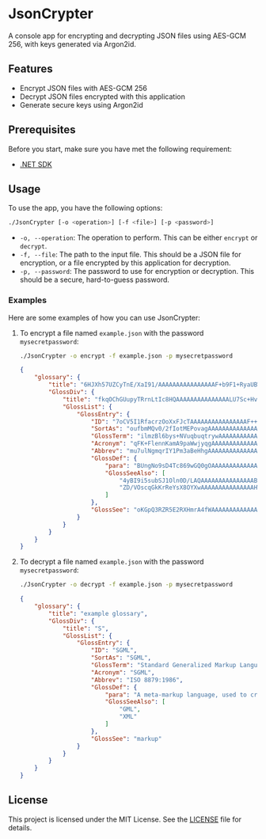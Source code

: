 # JsonCrypter

A console app for encrypting and decrypting JSON files using AES-GCM 256, with keys generated via Argon2id.

## Features

- Encrypt JSON files with AES-GCM 256
- Decrypt JSON files encrypted with this application
- Generate secure keys using Argon2id

## Prerequisites

Before you start, make sure you have met the following requirement:

- [.NET SDK](https://dotnet.microsoft.com/en-us/download)

## Usage

To use the app, you have the following options:

```bash
./JsonCrypter [-o <operation>] [-f <file>] [-p <password>]
```

- `-o, --operation`: The operation to perform. This can be either `encrypt` or `decrypt`.
- `-f, --file`: The path to the input file. This should be a JSON file for encryption, or a file encrypted by this application for decryption.
- `-p, --password`: The password to use for encryption or decryption. This should be a secure, hard-to-guess password.

### Examples

Here are some examples of how you can use JsonCrypter:

1. To encrypt a file named `example.json` with the password `mysecretpassword`:

    ```bash
    ./JsonCrypter -o encrypt -f example.json -p mysecretpassword
    ```

    ```json
    {
        "glossary": {
            "title": "6HJXh57UZCyTnE/XaI91/AAAAAAAAAAAAAAAAF+b9F1+RyaUBWYppkYHva4VgkI05gwxgLreSdx2SY1T",
            "GlossDiv": {
                "title": "fkqOChGUupyTRrnLtIc8HQAAAAAAAAAAAAAAALU7Sc+HvZj3TjFTNXoxLm1e",
                "GlossList": {
                    "GlossEntry": {
                        "ID": "7oCV5I1RfacrzOoXxFJcTAAAAAAAAAAAAAAAAF++xpALQ+G/YrpwPKqQMw1EBMCQ",
                        "SortAs": "oufbmMQv0/2fIotMEPovagAAAAAAAAAAAAAAAEXyogJNwz3RQrVxiSabHPqxgA5S",
                        "GlossTerm": "ilmzBl6bys+NVuqbuqtrywAAAAAAAAAAAAAAANrHSNBNteNyXYG3aJX2KM11i/6/dUcELcnBdFyF5kDZ0p7Ixl18aqroqFCSYYC2VXX+COQ=",
                        "Acronym": "qFK+FlennKamA9paWwjyqgAAAAAAAAAAAAAAADIgpwUitWyz/sEbs8+Ah0C+IeUI",
                        "Abbrev": "mu7ulNgmqrIY1Pm3aBeHhgAAAAAAAAAAAAAAAAJA8QdQSdjPa6d6lL94bMJlAIEj9o/CP9KgHcb5",
                        "GlossDef": {
                            "para": "BUngNo9sD4Tc869wGQ0gOAAAAAAAAAAAAAAAABHgDd2n+E/M3Llt1sIrzfDx5t4rO1uRPZY1OaQiYmcV5SY2loxj4NZq1JyxzzpmN6aHi6/sNCSaSgVvkpib4UjiZ/AkOCs9v4NxQmQYE8cqoLtFe8k2ifQ=",
                            "GlossSeeAlso": [
                                "4yBI9i5subSJ1Oln0D/LAQAAAAAAAAAAAAAAABsJi4cG/wt2UvuB74qWl9xFkNk=",
                                "ZD/VOscqGkKrReYsX8OYXwAAAAAAAAAAAAAAAHWKnlVHT4/wBTxnBOUZCVztRgU="
                            ]
                        },
                        "GlossSee": "oKGpQ3RZR5E2RXHmrA4fWAAAAAAAAAAAAAAAANqPfodruVIswyrtiXsmlp5ljx2MziM="
                    }
                }
            }
        }
    }
    ```

2. To decrypt a file named `example.json` with the password `mysecretpassword`:

    ```bash
    ./JsonCrypter -o decrypt -f example.json -p mysecretpassword
    ```

    ```json
    {
        "glossary": {
            "title": "example glossary",
            "GlossDiv": {
                "title": "S",
                "GlossList": {
                    "GlossEntry": {
                        "ID": "SGML",
                        "SortAs": "SGML",
                        "GlossTerm": "Standard Generalized Markup Language",
                        "Acronym": "SGML",
                        "Abbrev": "ISO 8879:1986",
                        "GlossDef": {
                            "para": "A meta-markup language, used to create markup languages such as DocBook.",
                            "GlossSeeAlso": [
                                "GML",
                                "XML"
                            ]
                        },
                        "GlossSee": "markup"
                    }
                }
            }
        }
    }
    ```

## License

This project is licensed under the MIT License. See the [LICENSE](LICENSE) file for details.
